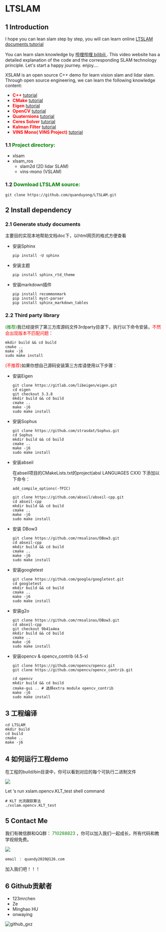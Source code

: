 # LTSLAM
## 1 Introduction

I hope you can lean slam step by step, you will can learn online  [LTSLAM documents tutorial](https://ltslam-doc.readthedocs.io/en/latest/index.html)

You can learn slam knowledge by [哔哩哔哩 bilibili ](https://space.bilibili.com/478832908). This video website has a detailed explanation of the code and the corresponding SLAM technology principle. Let's start a happy journey. enjoy....

XSLAM is an open source C++ demo for learn vision slam and lidar slam. Through open source engineering, we can learn the following knowledge content:

* <font color='red'> **C++**  </font> [tutorial](https://ltslam-doc.readthedocs.io/en/latest/tutorial/c%2B%2B/c%2B%2B.html)
* <font color='red'> **CMake** </font> [tutorial](https://ltslam-doc.readthedocs.io/en/latest/tutorial/cmake/cmake.html)
* <font color='red'> **Eigen**  </font> [tutorial](https://ltslam-doc.readthedocs.io/en/latest/tutorial/eigen/eigen.html)
* <font color='red'> **OpenCV**  </font> [tutorial](https://ltslam-doc.readthedocs.io/en/latest/tutorial/opencv/opencv_tutorial.html)
* <font color='red'> **Quaternions**  </font> [tutorial](https://ltslam-doc.readthedocs.io/en/latest/math/math.html)
* <font color='red'> **Ceres Solver**  </font> [tutorial](https://ltslam-doc.readthedocs.io/en/latest/tutorial/ceres/ceres_solver_tutorial.html)
* <font color='red'> **Kalman Filter**  </font> [tutorial](https://ltslam-doc.readthedocs.io/en/latest/kalman_filter/kalman_filter.html)
* <font color='red'> **VINS Mono( VINS Project)**  </font> [tutorial](https://ltslam-doc.readthedocs.io/en/latest/vins/vins.html)

### 1.1 <font color='green'>Project directory:</font>

* xlsam
* xlsam_ros
  * slam2d (2D lidar SLAM)
  * vins-mono (VSLAM)

### 1.2  <font color='green'>Download LTSLAM source:</font>

```shell
git clone https://github.com/quanduyong/LTSLAM.git
```

## 2 Install dependency

### 2.1 Generate study documents
主要目的实现本地帮助文档doc下，以html网页的格式方便查看

* 安装Sphinx

  ```shell
  pip install -U sphinx
  ```

* 安装主题

  ```shell
  pip install sphinx_rtd_theme
  ```

* 安装markdown插件

  ```shell
  pip install recommonmark
  pip install myst-parser
  pip install sphinx_markdown_tables
  ```

### 2.2 Third party library

<font  color='green'>(推荐)</font>我已经提供了第三方库源码文件3rdparty目录下，执行以下命令安装，<font  color='red'>不然会出现版本不匹配问题</font>：

  ```shell
  mkdir build && cd build
  cmake ..
  make -j6 
  sudo make install
  ```

​     <font  color='red'>(不推荐)</font>如果你想自己源码安装第三方库请使用以下步骤：

* 安装Eigen

  ```
  git clone https://gitlab.com/libeigen/eigen.git
  cd eigen
  git checkout 3.3.8
  mkdir build && cd build
  cmake ..
  make -j6 
  sudo make install
  ```

* 安装Sophus

  ```shell
  git clone https://github.com/strasdat/Sophus.git
  cd Sophus
  mkdir build && cd build
  cmake ..
  make -j6 
  sudo make install
  ```

* 安装abseil 

  在abseil项目的CMakeLists.txt的project(absl LANGUAGES CXX) 下添加以下命令：

  `add_compile_options(-fPIC)`

  ```shell
  git clone https://github.com/abseil/abseil-cpp.git
  cd abseil-cpp
  mkdir build && cd build
  cmake ..
  make -j6 
  sudo make install
  ```

* 安装 DBow3

  ```
  git clone https://github.com/rmsalinas/DBow3.git
  cd abseil-cpp
  mkdir build && cd build
  cmake ..
  make -j6 
  sudo make install  
  ```

* 安装googletest

  ```
  git clone https://github.com/google/googletest.git
  cd googletest
  mkdir build && cd build
  cmake ..
  make -j6 
  sudo make install  
  ```

* 安装g2o

  ```
  git clone https://github.com/rmsalinas/DBow3.git
  cd abseil-cpp
  git checkout 9b41a4ea
  mkdir build && cd build
  cmake ..
  make -j6 
  sudo make install  
  ```

* 安装opencv & opencv_contrib (4.5-x)

  ```
  git clone https://github.com/opencv/opencv.git
  git clone https://github.com/opencv/opencv_contrib.git
  
  cd opencv
  mkdir build && cd build
  cmake-gui .. # 选择extra module opencv_contrib
  make -j6 
  sudo make install
  ```

## 3  工程编译

```shell
cd LTSLAM
mkdir build
cd build 
cmake ..
make -j6
```

## 4 如何运行工程demo

在工程的build/bin目录中，你可以看到对应的每个可执行二进制文件

![](./image/xslam_readme_run.png)

Let ‘s run xslam.opencv.KLT_test shell command 

```
# KLT 光流跟踪算法
./xslam.opencv.KLT_test
```

## 5 Contact Me

我们有微信群和QQ群：<font color='green'> 710288823 </font>，你可以加入我们一起成长，所有代码和教学视频免费。

![](./image/aibot_beginer_qq.png)

```
email ： quandy2020@126.com
```

加入我们吧！！！



## 6 Github贡献者

* 123mrchen
* Ze
* Minghao HU
* onwaying

![github_gxz](./github_gxz.png)

